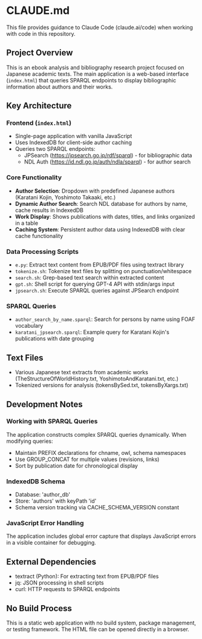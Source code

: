 # CLAUDE.md

This file provides guidance to Claude Code (claude.ai/code) when working with code in this repository.

## Project Overview

This is an ebook analysis and bibliography research project focused on Japanese academic texts. The main application is a web-based interface (`index.html`) that queries SPARQL endpoints to display bibliographic information about authors and their works.

## Key Architecture

### Frontend (`index.html`)
- Single-page application with vanilla JavaScript
- Uses IndexedDB for client-side author caching
- Queries two SPARQL endpoints:
  - JPSearch (https://jpsearch.go.jp/rdf/sparql) - for bibliographic data
  - NDL Auth (https://id.ndl.go.jp/auth/ndla/sparql) - for author search

### Core Functionality
- **Author Selection**: Dropdown with predefined Japanese authors (Karatani Kojin, Yoshimoto Takaaki, etc.)
- **Dynamic Author Search**: Search NDL database for authors by name, cache results in IndexedDB
- **Work Display**: Shows publications with dates, titles, and links organized in a table
- **Caching System**: Persistent author data using IndexedDB with clear cache functionality

### Data Processing Scripts
- `e.py`: Extract text content from EPUB/PDF files using textract library
- `tokenize.sh`: Tokenize text files by splitting on punctuation/whitespace
- `search.sh`: Grep-based text search within extracted content
- `gpt.sh`: Shell script for querying GPT-4 API with stdin/args input
- `jpsearch.sh`: Execute SPARQL queries against JPSearch endpoint

### SPARQL Queries
- `author_search_by_name.sparql`: Search for persons by name using FOAF vocabulary
- `karatani_jpsearch.sparql`: Example query for Karatani Kojin's publications with date grouping

## Text Files
- Various Japanese text extracts from academic works (TheStructureOfWorldHistory.txt, YoshimotoAndKaratani.txt, etc.)
- Tokenized versions for analysis (tokensBySed.txt, tokensByXargs.txt)

## Development Notes

### Working with SPARQL Queries
The application constructs complex SPARQL queries dynamically. When modifying queries:
- Maintain PREFIX declarations for chname, owl, schema namespaces
- Use GROUP_CONCAT for multiple values (revisions, links)
- Sort by publication date for chronological display

### IndexedDB Schema
- Database: 'author_db' 
- Store: 'authors' with keyPath 'id'
- Schema version tracking via CACHE_SCHEMA_VERSION constant

### JavaScript Error Handling
The application includes global error capture that displays JavaScript errors in a visible container for debugging.

## External Dependencies
- textract (Python): For extracting text from EPUB/PDF files
- jq: JSON processing in shell scripts
- curl: HTTP requests to SPARQL endpoints

## No Build Process
This is a static web application with no build system, package management, or testing framework. The HTML file can be opened directly in a browser.